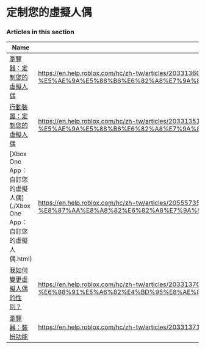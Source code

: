 # 定制您的虛擬人偶  
### Articles in this section
Name|URL
-|-
[瀏覽器：定制您的虛擬人偶](./瀏覽器：定制您的虛擬人偶.html) |https://en.help.roblox.com/hc/zh-tw/articles/203313600-%E7%80%8F%E8%A6%BD%E5%99%A8-%E5%AE%9A%E5%88%B6%E6%82%A8%E7%9A%84%E8%99%9B%E6%93%AC%E4%BA%BA%E5%81%B6
[行動裝置：定制您的虛擬人偶](./行動裝置：定制您的虛擬人偶.html) |https://en.help.roblox.com/hc/zh-tw/articles/203313510-%E8%A1%8C%E5%8B%95%E8%A3%9D%E7%BD%AE-%E5%AE%9A%E5%88%B6%E6%82%A8%E7%9A%84%E8%99%9B%E6%93%AC%E4%BA%BA%E5%81%B6
[Xbox One App：自訂您的虛擬人偶](./Xbox One App：自訂您的虛擬人偶.html) |https://en.help.roblox.com/hc/zh-tw/articles/205557353-Xbox-One-App-%E8%87%AA%E8%A8%82%E6%82%A8%E7%9A%84%E8%99%9B%E6%93%AC%E4%BA%BA%E5%81%B6
[我如何變更虛擬人偶的性別？](./我如何變更虛擬人偶的性別？.html) |https://en.help.roblox.com/hc/zh-tw/articles/203313700-%E6%88%91%E5%A6%82%E4%BD%95%E8%AE%8A%E6%9B%B4%E8%99%9B%E6%93%AC%E4%BA%BA%E5%81%B6%E7%9A%84%E6%80%A7%E5%88%A5-
[瀏覽器：裝扮功能](./瀏覽器：裝扮功能.html) |https://en.help.roblox.com/hc/zh-tw/articles/203313710-%E7%80%8F%E8%A6%BD%E5%99%A8-%E8%A3%9D%E6%89%AE%E5%8A%9F%E8%83%BD